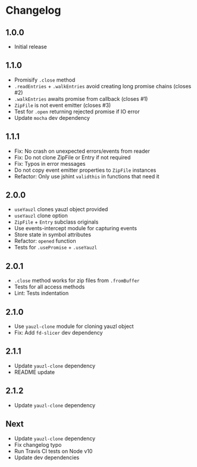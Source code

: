 # Changelog

## 1.0.0

* Initial release

## 1.1.0

* Promisify `.close` method
* `.readEntries` + `.walkEntries` avoid creating long promise chains (closes #2)
* `.walkEntries` awaits promise from callback (closes #1)
* `ZipFile` is not event emitter (closes #3)
* Test for `.open` returning rejected promise if IO error
* Update `mocha` dev dependency

## 1.1.1

* Fix: No crash on unexpected errors/events from reader
* Fix: Do not clone ZipFile or Entry if not required
* Fix: Typos in error messages
* Do not copy event emitter properties to `ZipFile` instances
* Refactor: Only use jshint `validthis` in functions that need it

## 2.0.0

* `useYauzl` clones yauzl object provided
* `useYauzl` clone option
* `ZipFile` + `Entry` subclass originals
* Use events-intercept module for capturing events
* Store state in symbol attributes
* Refactor: `opened` function
* Tests for `.usePromise` + `.useYauzl`

## 2.0.1

* `.close` method works for zip files from `.fromBuffer`
* Tests for all access methods
* Lint: Tests indentation

## 2.1.0

* Use `yauzl-clone` module for cloning yauzl object
* Fix: Add `fd-slicer` dev dependency

## 2.1.1

* Update `yauzl-clone` dependency
* README update

## 2.1.2

* Update `yauzl-clone` dependency

## Next

* Update `yauzl-clone` dependency
* Fix changelog typo
* Run Travis CI tests on Node v10
* Update dev dependencies
